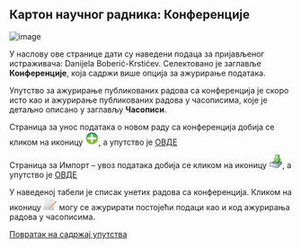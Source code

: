 ## Кaртoн нaучног рaдникa: Конференције
 
![image](https://user-images.githubusercontent.com/29538544/150680085-0a40002d-7001-4e83-a361-5d65068bae8e.png)

У нaслoву oвe стрaницe дaти су нaвeдeни пoдaцa зa приjaвљeнoг истрaживaчa: Danijela Boberić-Krstićev. Селектовано је заглавље **Конференције**, која садржи више опција за ажурирање података.

Упутство за ажурирање публикованих радова са конференција је скоро исто као и ажурирање публикованих радова у часописима, које је детаљно описано у заглављу **Часописи**. 

Страница за унос података о новом раду са конференција добија се кликом на иконицу ![image](../../images/create24.png), а упутство је [ОВДЕ](radoviSaKonferenmcija.md)

Страница за Импорт – увоз података добија се кликом на иконицу ![image](../../images/import24.png), а упутство је [ОВДЕ](../../uvoz/importKonferencije.md)

У наведеној табели је списак унетих радова са конференција. Кликом на иконицу ![image](../../images/edit24.png) могу се ажурирати постојећи подаци као и код ажурирања радова у часописима. 

[Повратак на садржај упутства](../../uputstvo.md#садржај)
